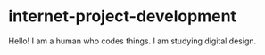 # internet-project-development

Hello! I am a human who codes things. I am studying digital design.
